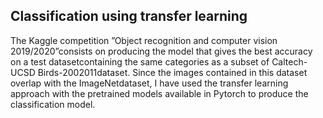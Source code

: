 ## Classification using transfer learning

The Kaggle competition ”Object recognition and computer vision 2019/2020”consists on producing the model that gives the best accuracy on a test datasetcontaining  the  same  categories  as  a  subset  of  Caltech-UCSD  Birds-2002011dataset.  Since the images contained in this dataset overlap with the ImageNetdataset, I have used the transfer learning approach with the pretrained models available in Pytorch to produce the classification model.
